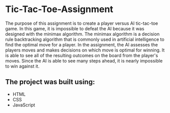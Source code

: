# Tic-Tac-Toe-Assignment
The purpose of this assignment is to create a player versus AI tic-tac-toe game. In this game, it is impossible to defeat the AI because it was designed with the minimax algorithm. The minimax algorithm is a decision rule backtracking algorithm that is commonly used in artificial intelligence to find the optimal move for a player. In the assignment, the AI assesses the players moves and makes decisions on which move is optimal for winning. It is able to see all of the resulting outcomes on the board from the player's moves. Since the AI is able to see many steps ahead, it is nearly impossible to win against it. 

## The project was built using:
* HTML
* CSS
* JavaScript

